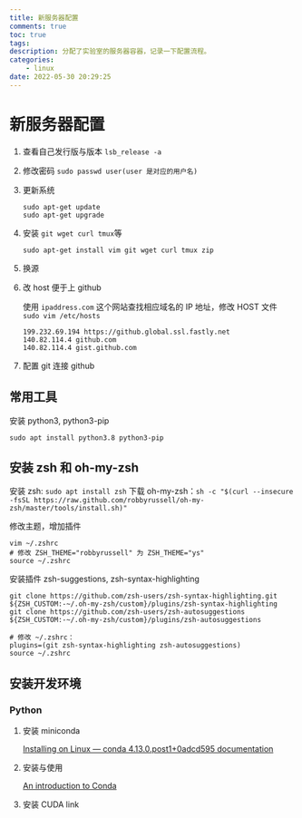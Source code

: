 ```yaml
---
title: 新服务器配置
comments: true
toc: true
tags:
description: 分配了实验室的服务器容器，记录一下配置流程。
categories:
    - linux
date: 2022-05-30 20:29:25
---
```


# 新服务器配置

1. 查看自己发行版与版本 `lsb_release -a`
2. 修改密码 `sudo passwd user(user 是对应的用户名)`
3. 更新系统

    ```shell
    sudo apt-get update
    sudo apt-get upgrade
    ```

4. 安装 `git wget curl tmux`等

    ```shell
    sudo apt-get install vim git wget curl tmux zip
    ```

5. 换源

6. 改 host 便于上 github

    使用 `ipaddress.com` 这个网站查找相应域名的 IP 地址，修改 HOST 文件 `sudo vim /etc/hosts`

    ```shell
    199.232.69.194 https://github.global.ssl.fastly.net
    140.82.114.4 github.com
    140.82.114.4 gist.github.com
    ```

7. 配置 git 连接 github

## 常用工具

安装 python3, python3-pip

```
sudo apt install python3.8 python3-pip
```

## 安装 zsh 和 oh-my-zsh

安装 zsh: `sudo apt install zsh`
下载 oh-my-zsh：`sh -c "$(curl --insecure -fsSL https://raw.github.com/robbyrussell/oh-my-zsh/master/tools/install.sh)"`

修改主题，增加插件

```shell
vim ~/.zshrc
# 修改 ZSH_THEME="robbyrussell" 为 ZSH_THEME="ys"
source ~/.zshrc
```

安装插件 zsh-suggestions, zsh-syntax-highlighting

```shell
git clone https://github.com/zsh-users/zsh-syntax-highlighting.git ${ZSH_CUSTOM:-~/.oh-my-zsh/custom}/plugins/zsh-syntax-highlighting
git clone https://github.com/zsh-users/zsh-autosuggestions ${ZSH_CUSTOM:-~/.oh-my-zsh/custom}/plugins/zsh-autosuggestions

# 修改 ~/.zshrc：
plugins=(git zsh-syntax-highlighting zsh-autosuggestions)
source ~/.zshrc
```

## 安装开发环境

### Python

1. 安装 miniconda

    [Installing on Linux — conda 4.13.0.post1+0adcd595 documentation](https://docs.conda.io/projects/conda/en/latest/user-guide/install/linux.html)

2. 安装与使用

    [An introduction to Conda](https://astrobiomike.github.io/unix/conda-intro)

3. 安装 CUDA
   link
